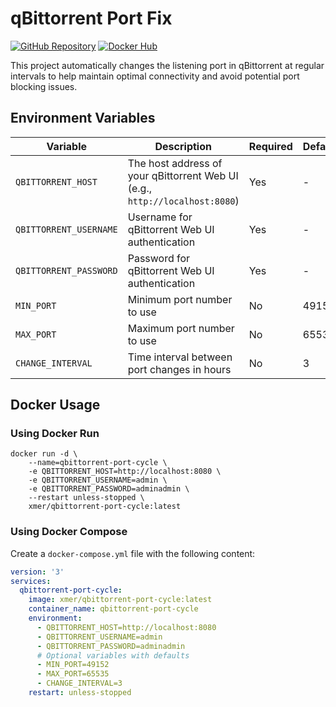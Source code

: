 # qBittorrent Port Fix

[![GitHub Repository](https://img.shields.io/badge/GitHub-Repository-blue)](https://github.com/xmer/qbittorrent-port-cycle) [![Docker Hub](https://img.shields.io/badge/Docker%20Hub-Repository-blue)](https://hub.docker.com/r/xmer/qbittorrent-port-cycle)

This project automatically changes the listening port in qBittorrent at regular intervals to help maintain optimal connectivity and avoid potential port blocking issues.

## Environment Variables

| Variable | Description | Required | Default |
|----------|-------------|----------|---------|
| `QBITTORRENT_HOST` | The host address of your qBittorrent Web UI (e.g., `http://localhost:8080`) | Yes | - |
| `QBITTORRENT_USERNAME` | Username for qBittorrent Web UI authentication | Yes | - |
| `QBITTORRENT_PASSWORD` | Password for qBittorrent Web UI authentication | Yes | - |
| `MIN_PORT` | Minimum port number to use | No | 49152 |
| `MAX_PORT` | Maximum port number to use | No | 65535 |
| `CHANGE_INTERVAL` | Time interval between port changes in hours | No | 3 |

## Docker Usage

### Using Docker Run

```
docker run -d \
    --name=qbittorrent-port-cycle \
    -e QBITTORRENT_HOST=http://localhost:8080 \
    -e QBITTORRENT_USERNAME=admin \
    -e QBITTORRENT_PASSWORD=adminadmin \
    --restart unless-stopped \
    xmer/qbittorrent-port-cycle:latest
```

### Using Docker Compose

Create a `docker-compose.yml` file with the following content:

```yaml
version: '3'
services:
  qbittorrent-port-cycle:
    image: xmer/qbittorrent-port-cycle:latest
    container_name: qbittorrent-port-cycle
    environment:
      - QBITTORRENT_HOST=http://localhost:8080
      - QBITTORRENT_USERNAME=admin
      - QBITTORRENT_PASSWORD=adminadmin
      # Optional variables with defaults
      - MIN_PORT=49152
      - MAX_PORT=65535
      - CHANGE_INTERVAL=3
    restart: unless-stopped
```
